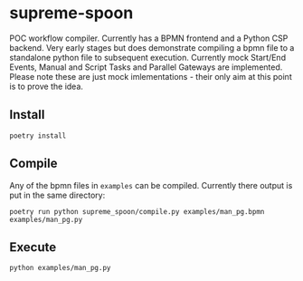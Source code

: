 # supreme-spoon

POC workflow compiler. Currently has a BPMN frontend and a Python CSP backend. Very early stages but does demonstrate compiling a bpmn file to a standalone python file to subsequent execution. Currently mock Start/End Events, Manual and Script Tasks and Parallel Gateways are implemented. Please note these are just mock imlementations - their only aim at this point is to prove the idea.

## Install

`poetry install`

## Compile

Any of the bpmn files in `examples` can be compiled. Currently there output is put in the same directory:

`poetry run python supreme_spoon/compile.py examples/man_pg.bpmn examples/man_pg.py`

## Execute

`python examples/man_pg.py`

